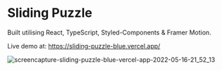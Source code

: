 # Sliding Puzzle
Built utilising React, TypeScript, Styled-Components & Framer Motion.

Live demo at: https://sliding-puzzle-blue.vercel.app/

![screencapture-sliding-puzzle-blue-vercel-app-2022-05-16-21_52_13](https://user-images.githubusercontent.com/77683125/168671460-2d799f37-825f-4018-8000-f1a890638d98.png)
